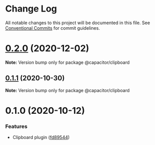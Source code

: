 # Change Log

All notable changes to this project will be documented in this file.
See [Conventional Commits](https://conventionalcommits.org) for commit guidelines.

# [0.2.0](https://github.com/ionic-team/capacitor-plugins/compare/@capacitor/clipboard@0.1.1...@capacitor/clipboard@0.2.0) (2020-12-02)

**Note:** Version bump only for package @capacitor/clipboard





## [0.1.1](https://github.com/ionic-team/capacitor-plugins/compare/@capacitor/clipboard@0.1.0...@capacitor/clipboard@0.1.1) (2020-10-30)

**Note:** Version bump only for package @capacitor/clipboard





# 0.1.0 (2020-10-12)


### Features

* Clipboard plugin ([fd89544](https://github.com/ionic-team/capacitor-plugins/commit/fd895448fd7c6d105716b31eb4fe42762328513a))
